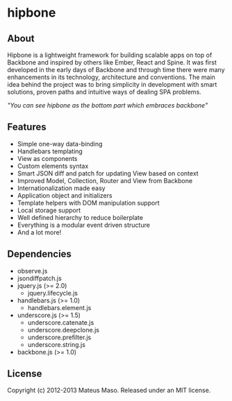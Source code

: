 hipbone
==============

## About

Hipbone is a lightweight framework for building scalable apps on top of Backbone and inspired by others like Ember, React and Spine. It was first developed in the early days of Backbone and through time there were many enhancements in its technology, architecture and conventions. The main idea behind the project was to bring simplicity in development with smart solutions, proven paths and intuitive ways of dealing SPA problems.

*"You can see hipbone as the bottom part which embraces backbone"*

## Features

* Simple one-way data-binding
* Handlebars templating 
* View as components
* Custom elements syntax
* Smart JSON diff and patch for updating View based on context
* Improved Model, Collection, Router and View from Backbone
* Internationalization made easy
* Application object and initializers
* Template helpers with DOM manipulation support
* Local storage support
* Well defined hierarchy to reduce boilerplate
* Everything is a modular event driven structure
* And a lot more!

## Dependencies

* observe.js
* jsondiffpatch.js
* jquery.js (>= 2.0)
  * jquery.lifecycle.js
* handlebars.js (>= 1.0)
  * handlebars.element.js
* underscore.js (>= 1.5)
  * underscore.catenate.js
  * underscore.deepclone.js
  * underscore.prefilter.js
  * underscore.string.js
* backbone.js (>= 1.0)

## License

Copyright (c) 2012-2013 Mateus Maso. Released under an MIT license.

